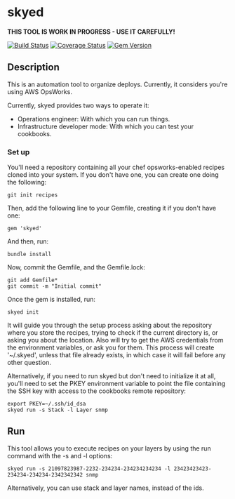 # skyed

**THIS TOOL IS WORK IN PROGRESS - USE IT CAREFULLY!**

[![Build Status](https://travis-ci.org/ifosch/skyed.svg)](https://travis-ci.org/ifosch/skyed)
[![Coverage Status](https://img.shields.io/coveralls/ifosch/skyed/master.svg)](https://coveralls.io/r/ifosch/skyed)
[![Gem Version](https://badge.fury.io/rb/skyed.svg)](http://badge.fury.io/rb/skyed)

## Description

This is an automation tool to organize deploys.
Currently, it considers you're using AWS OpsWorks.

Currently, skyed provides two ways to operate it:

* Operations engineer: With which you can run things.
* Infrastructure developer mode: With which you can test your cookbooks.

### Set up

You'll need a repository containing all your chef opsworks-enabled recipes cloned into your system.
If you don't have one, you can create one doing the following:

    git init recipes

Then, add the following line to your Gemfile, creating it if you don't have one:

    gem 'skyed'

And then, run:

    bundle install

Now, commit the Gemfile, and the Gemfile.lock:

    git add Gemfile*
    git commit -m "Initial commit"

Once the gem is installed, run:

    skyed init

It will guide you through the setup process asking about the repository where you store the recipes, trying to check if the current directory is, or asking you about the location. Also will try to get the AWS credentials from the environment variables, or ask you for them. This process will create '~/.skyed', unless that file already exists, in which case it will fail before any other question.

Alternatively, if you need to run skyed but don't need to initialize it at all, you'll need to set the PKEY environment variable to point the file containing the SSH key with access to the cookbooks remote repository:

    export PKEY=~/.ssh/id_dsa
    skyed run -s Stack -l Layer snmp

## Run

This tool allows you to execute recipes on your layers by using the run command with the -s and -l options:

    skyed run -s 21097823987-2232-234234-234234234234 -l 23423423423-234234-234234-2342342342 snmp

Alternatively, you can use stack and layer names, instead of the ids.
